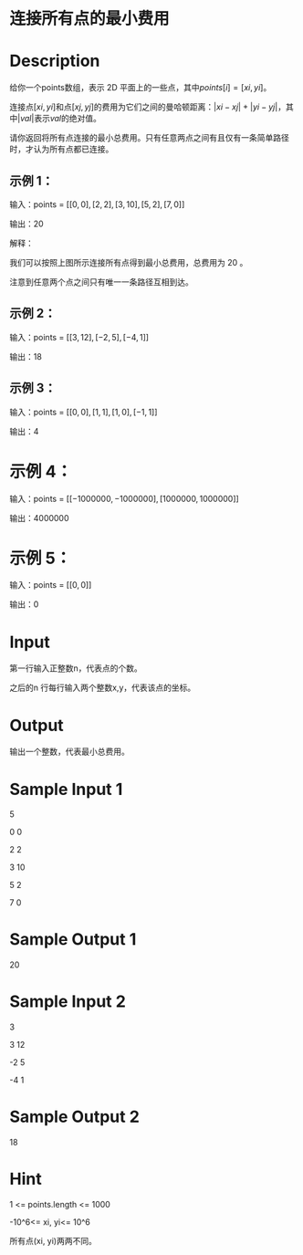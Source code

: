 # 连接所有点的最小费用
# Description

给你一个points数组，表示 2D 平面上的一些点，其中$points[i] = [xi, yi]$。

连接点$[xi, yi]$和点$[xj, yj]$的费用为它们之间的曼哈顿距离：$|xi- xj| + |yi- yj|$，其中$|val|$表示$val$的绝对值。

请你返回将所有点连接的最小总费用。只有任意两点之间有且仅有一条简单路径时，才认为所有点都已连接。

## 示例 1：



输入：points = $[[0,0],[2,2],[3,10],[5,2],[7,0]]$

输出：20

解释：

我们可以按照上图所示连接所有点得到最小总费用，总费用为 20 。

注意到任意两个点之间只有唯一一条路径互相到达。

## 示例 2：

输入：points = $[[3,12],[-2,5],[-4,1]]$

输出：18

## 示例 3：

输入：points = $[[0,0],[1,1],[1,0],[-1,1]]$

输出：4

# 示例 4：

输入：points = $[[-1000000,-1000000],[1000000,1000000]]$

输出：4000000

# 示例 5：

输入：points = $[[0,0]]$

输出：0

# Input

第一行输入正整数n，代表点的个数。

之后的n 行每行输入两个整数x,y，代表该点的坐标。

# Output

输出一个整数，代表最小总费用。

# Sample Input 1

5

0 0

2 2

3 10

5 2

7 0
# Sample Output 1

20

# Sample Input 2

3

3 12

-2 5

-4 1

# Sample Output 2

18

# Hint

1 <= points.length <= 1000

-10^6<= xi, yi<= 10^6

所有点(xi, yi)两两不同。